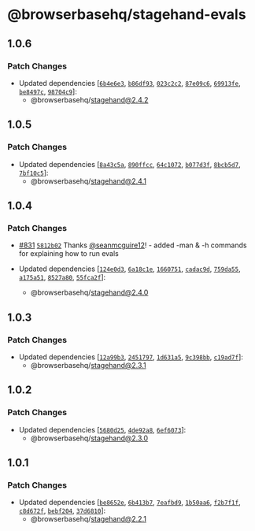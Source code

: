 # @browserbasehq/stagehand-evals

## 1.0.6

### Patch Changes

- Updated dependencies [[`6b4e6e3`](https://github.com/browserbase/stagehand/commit/6b4e6e3f31d5496cf15728e9018eddeb04839542), [`b86df93`](https://github.com/browserbase/stagehand/commit/b86df93b9136aae96292121a29c25f3d74d84bf7), [`023c2c2`](https://github.com/browserbase/stagehand/commit/023c2c273b46d3792d7e5d3c902089487b16b531), [`87e09c6`](https://github.com/browserbase/stagehand/commit/87e09c618940f364ec8af00455a19a17ec63cbd3), [`69913fe`](https://github.com/browserbase/stagehand/commit/69913fe1dfb8201ae2aeffa5f049fb46ab02cbc2), [`be8497c`](https://github.com/browserbase/stagehand/commit/be8497cb6b142cc893cea9692b8c47bd19514c60), [`98704c9`](https://github.com/browserbase/stagehand/commit/98704c9ed225ca25bbde4bb3dc286936e9c54471)]:
  - @browserbasehq/stagehand@2.4.2

## 1.0.5

### Patch Changes

- Updated dependencies [[`8a43c5a`](https://github.com/browserbase/stagehand/commit/8a43c5a86d4da40cfaedd9cf2e42186928bdf946), [`890ffcc`](https://github.com/browserbase/stagehand/commit/890ffccac5e0a60ade64a46eb550c981ffb3e84a), [`64c1072`](https://github.com/browserbase/stagehand/commit/64c10727bda50470483a3eb175c02842db0923a1), [`b077d3f`](https://github.com/browserbase/stagehand/commit/b077d3f48a97f47a71ccc79ae39b41e7f07f9c04), [`8bcb5d7`](https://github.com/browserbase/stagehand/commit/8bcb5d77debf6bf7601fd5c090efd7fde75c5d5e), [`7bf10c5`](https://github.com/browserbase/stagehand/commit/7bf10c55b267078fe847c1d7f7a60d604f9c7c94)]:
  - @browserbasehq/stagehand@2.4.1

## 1.0.4

### Patch Changes

- [#831](https://github.com/browserbase/stagehand/pull/831) [`5812b02`](https://github.com/browserbase/stagehand/commit/5812b027e4919d005321cc00626b057e6e04074b) Thanks [@seanmcguire12](https://github.com/seanmcguire12)! - added -man & -h commands for explaining how to run evals

- Updated dependencies [[`124e0d3`](https://github.com/browserbase/stagehand/commit/124e0d3bb54ddb6738ede6d7aa99a945ef1cacd1), [`6a18c1e`](https://github.com/browserbase/stagehand/commit/6a18c1ee1e46d55c6e90c4d5572e17ed8daa140c), [`1660751`](https://github.com/browserbase/stagehand/commit/1660751cd14cb5b27d44f8167216afb8d1c3c45c), [`cadac9d`](https://github.com/browserbase/stagehand/commit/cadac9da09123d12e5d496a0e8b12660964c1b33), [`759da55`](https://github.com/browserbase/stagehand/commit/759da55775eb2df81d56ae18c0f386fd9b02a9f0), [`a175a51`](https://github.com/browserbase/stagehand/commit/a175a519b8c14300db6f1ed30709e113d18e99db), [`8527a80`](https://github.com/browserbase/stagehand/commit/8527a80522c3eedb9516a6caa1a0e4e4be981a3d), [`55fca2f`](https://github.com/browserbase/stagehand/commit/55fca2f7da63cc0ef6e27b45a33f63c666cdce7e)]:
  - @browserbasehq/stagehand@2.4.0

## 1.0.3

### Patch Changes

- Updated dependencies [[`12a99b3`](https://github.com/browserbase/stagehand/commit/12a99b398d8a4c3eea3ca69a3cf793faaaf4aea3), [`2451797`](https://github.com/browserbase/stagehand/commit/2451797f64c0efa4a72fd70265110003c8d0a6cd), [`1d631a5`](https://github.com/browserbase/stagehand/commit/1d631a57a197390f672b718ae5199991ab27cfb1), [`9c398bb`](https://github.com/browserbase/stagehand/commit/9c398bb9ec2d10bdb53ad5aa7e3b58cce24fdb2b), [`c19ad7f`](https://github.com/browserbase/stagehand/commit/c19ad7f1e082e91fdeaa9c2ef63767a5a2b3a195)]:
  - @browserbasehq/stagehand@2.3.1

## 1.0.2

### Patch Changes

- Updated dependencies [[`5680d25`](https://github.com/browserbase/stagehand/commit/5680d2509352c383ad502c9f4fabde01fa638833), [`4de92a8`](https://github.com/browserbase/stagehand/commit/4de92a8af461fc95063faf39feee1d49259f58ba), [`6ef6073`](https://github.com/browserbase/stagehand/commit/6ef60730cab0ad9025f44b6eeb2c83751d1dcd35)]:
  - @browserbasehq/stagehand@2.3.0

## 1.0.1

### Patch Changes

- Updated dependencies [[`be8652e`](https://github.com/browserbase/stagehand/commit/be8652e770b57fdb3299fa0b2efa4eb0e816434e), [`6b413b7`](https://github.com/browserbase/stagehand/commit/6b413b7ad00b13ca0bd53ee2e7393023821408b6), [`7eafbd9`](https://github.com/browserbase/stagehand/commit/7eafbd9b1a73b37effa444929767df7c592caf02), [`1b50aa6`](https://github.com/browserbase/stagehand/commit/1b50aa61cf0a429dd6cb2760a08f7f698a50454b), [`f2b7f1f`](https://github.com/browserbase/stagehand/commit/f2b7f1f284eef1f96753319b66c7d0b273a6f8cd), [`c8d672f`](https://github.com/browserbase/stagehand/commit/c8d672f7c410c256defbc2e87ead99239837aa28), [`bebf204`](https://github.com/browserbase/stagehand/commit/bebf2044502333c694743078c5b0c9deae11fb79), [`37d6810`](https://github.com/browserbase/stagehand/commit/37d6810a704773d0383a86f98f5f17c7d5b21975)]:
  - @browserbasehq/stagehand@2.2.1
